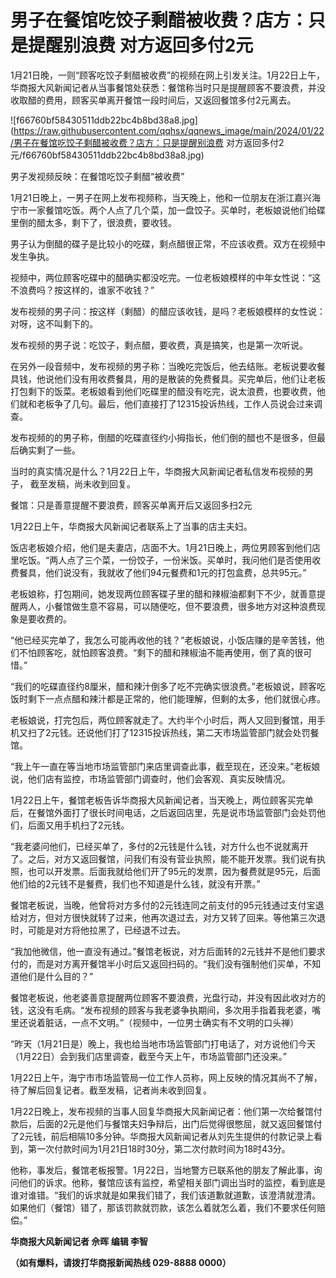 # 男子在餐馆吃饺子剩醋被收费？店方：只是提醒别浪费 对方返回多付2元

1月21日晚，一则“顾客吃饺子剩醋被收费”的视频在网上引发关注。1月22日上午，华商报大风新闻记者从当事餐馆处获悉：餐馆称当时只是提醒顾客不要浪费，并没收取醋的费用，顾客买单离开餐馆一段时间后，又返回餐馆多付2元离去。

![f66760bf58430511ddb22bc4b8bd38a8.jpg](https://raw.githubusercontent.com/qqhsx/qqnews_image/main/2024/01/22/男子在餐馆吃饺子剩醋被收费？店方：只是提醒别浪费 对方返回多付2元/f66760bf58430511ddb22bc4b8bd38a8.jpg)

男子发视频反映：在餐馆吃饺子剩醋“被收费”

1月21日晚上，一男子在网上发布视频称，当天晚上，他和一位朋友在浙江嘉兴海宁市一家餐馆吃饭。两个人点了几个菜，加一盘饺子。买单时，老板娘说他们给碟里倒的醋太多，剩下了，很浪费，要收钱。

男子认为倒醋的碟子是比较小的吃碟，剩点醋很正常，不应该收费。双方在视频中发生争执。

视频中，两位顾客吃碟中的醋确实都没吃完。一位老板娘模样的中年女性说：“这不浪费吗？按这样的，谁家不收钱？”

发布视频的男子问：按这样（剩醋）的醋应该收钱，是吗？老板娘模样的女性说：对呀，这不叫剩下的。

发布视频的男子说：吃饺子，剩点醋，要收费，真是搞笑，也是第一次听说。

在另外一段音频中，发布视频的男子称：当晚吃完饭后，他去结账。老板说要收餐具钱，他说他们没有用收费餐具，用的是散装的免费餐具。买完单后，他们让老板打包剩下的饭菜。老板娘看到他们吃碟里的醋没有吃完，说太浪费，也要收费，他们就和老板争了几句。最后，他们直接打了12315投诉热线，工作人员说会过来调查。

发布视频的的男子称，倒醋的吃碟直径约小拇指长，他们倒的醋也不是很多，但最后确实剩了一些。

当时的真实情况是什么？1月22日上午，华商报大风新闻记者私信发布视频的男子， 截至发稿，尚未收到回复。

餐馆：只是善意提醒不要浪费，顾客买单离开后又返回多扫2元

1月22日上午，华商报大风新闻记者联系上了当事的店主夫妇。

饭店老板娘介绍，他们是夫妻店，店面不大。1月21日晚上，两位男顾客到他们店里吃饭。“两人点了三个菜，一份饺子，一份米饭。买单时，我问他们是否使用收费餐具，他们说没有，我就收了他们94元餐费和1元的打包盒费，总共95元。”

老板娘称，打包期间，她发现两位顾客碟子里的醋和辣椒油都剩下不少，就善意提醒两人，小餐馆做生意不容易，可以随便吃，但不要浪费，很多地方对这种浪费现象是要收费的。

“他已经买完单了，我怎么可能再收他的钱？”老板娘说，小饭店赚的是辛苦钱，他们不怕顾客吃，就怕顾客浪费。“剩下的醋和辣椒油不能再使用，倒了真的很可惜。”

“我们的吃碟直径约8厘米，醋和辣汁倒多了吃不完确实很浪费。”老板娘说，顾客吃饭时剩下一点点醋和辣汁都是正常的，他们能理解，但剩的太多，他们就很心疼。

老板娘说，打完包后，两位顾客就走了。大约半个小时后，两人又回到餐馆，用手机又扫了2元钱。还说他们打了12315投诉热线，第二天市场监管部门就会处罚餐馆。

“我上午一直在等当地市场监管部门来店里调查此事，截至现在，还没来。”老板娘说，他们店有监控，市场监管部门调查时，他们会客观、真实反映情况。

1月22日上午，餐馆老板告诉华商报大风新闻记者，当天晚上，两位顾客买完单后，在餐馆外面打了很长时间电话，之后返回店里，先是说市场监管部门会处罚他们，后面又用手机扫了2元钱。

“我老婆问他们，已经买单了，多付的2元钱是什么钱，对方什么也不说就离开了。之后，对方又返回餐馆，问我们有没有营业执照，能不能开发票。我们说有执照，也可以开发票。后面我就给他们开了95元的发票，因为餐费就是95元，后面他们给的2元钱不是餐费，我们也不知道是什么钱，就没有开票。”

餐馆老板说，当晚，他曾将对方多付的2元钱连同之前支付的95元钱通过支付宝退给对方，但对方很快就转了过来，他再次退过去，对方又转了回来。等他第三次退时，可能是对方将他拉黑了，已经退不过去。

“我加他微信，他一直没有通过。”餐馆老板说，对方后面转的2元钱并不是他们要求付的，而是对方离开餐馆半小时后又返回扫码的。“我们没有强制他们买单，不知道他们是什么目的？”

餐馆老板说，他老婆善意提醒两位顾客不要浪费，光盘行动，并没有因此收对方的钱，这没有毛病。“发布视频的顾客与我老婆争执期间，多次用手指着我老婆，嘴里还说着脏话，一点不文明。”（视频中，一位男士确实有不文明的口头禅）

“昨天（1月21日是）晚上，我也给当地市场监管部门打电话了，对方说他们今天（1月22日）会到我们店里调查，截至今天上午，市场监管部门还没来。”

1月22日上午，海宁市市场监管局一位工作人员称，网上反映的情况其尚不了解，待了解后回复记者。截至发稿，记者尚未收到回复。

1月22日晚上，发布视频的当事人回复华商报大风新闻记者：他们第一次给餐馆付款后，后面的2元是他们与餐馆夫妇争辩后，出门后觉得很憋屈，就又返回餐馆付了2元钱，前后相隔10多分钟。华商报大风新闻记者从刘先生提供的付款记录上看到，第一次付款时间为1月21日18时30分，第二次付款时间为18时43分。

他称，事发后，餐馆老板报警。1月22日，当地警方已联系他的朋友了解此事，询问他们的诉求。他称，餐馆应该有监控，希望相关部门调出当时的监控，看到底是谁对谁错。“我们的诉求就是如果我们错了，我们该道歉就道歉，该澄清就澄清。如果他们（餐馆）错了，那该罚款就罚款，该怎么着就怎么着，我们不要求任何赔偿。”

**华商报大风新闻记者 佘晖 编辑 李智**

**（如有爆料，请拨打华商报新闻热线 029-8888 0000）**

